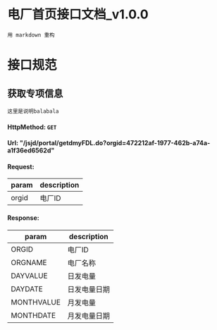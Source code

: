 # 电厂首页接口文档_v1.0.0

    用 markdown 重构   
    
# 接口规范

## 获取专项信息
    这里是说明balabala
> 
#### HttpMethod: `GET`
#### Url: "/jsjd/portal/getdmyFDL.do?orgid=472212af-1977-462b-a74a-a1f36ed6562d"
#### Request: 
param|description
----|---------------
orgid|电厂ID
#### Response:
param|description
----|---------------
ORGID|电厂ID      
ORGNAME|电厂名称
DAYVALUE|日发电量
DAYDATE|日发电量日期
MONTHVALUE|月发电量
MONTHDATE|月发电量日期


